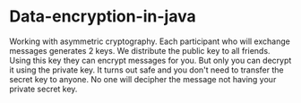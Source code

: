# Data-encryption-in-java
Working with asymmetric cryptography. Each participant who will exchange messages
generates 2 keys. We distribute the public key to all friends. Using this key they can
encrypt messages for you. But only you can decrypt it using the private key.
It turns out safe and you don't need to transfer the secret key to anyone.
No one will decipher the message not having your private secret key.
